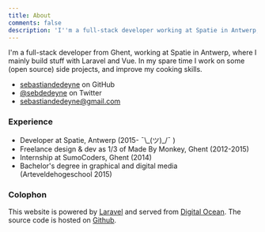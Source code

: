 ```yaml
---
title: About
comments: false
description: 'I''m a full-stack developer working at Spatie in Antwerp, Belgium.'
---
```


I'm a full-stack developer from Ghent, working at Spatie in Antwerp, where I mainly build stuff with Laravel and Vue. In my spare time I work on some (open source) side projects, and improve my cooking skills.

- [sebastiandedeyne](https://github.com/sebastiandedeyne) on GitHub
- [@sebdedeyne](https://twitter.com/sebdedeyne) on Twitter
- [sebastiandedeyne@gmail.com](mailto:sebastiandedeyne@gmail.com)

### Experience

- Developer at Spatie, Antwerp (2015- <span class="donger">¯\\\_(ツ)_/¯</span> )
- Freelance design & dev as 1/3 of Made By Monkey, Ghent (2012-2015)
- Internship at SumoCoders, Ghent (2014)
- Bachelor's degree in graphical and digital media<br> (Arteveldehogeschool 2015)

<div class=mb:2></div>

### Colophon

This website is powered by [Laravel](https://laravel.com/) and served from [Digital Ocean](https://www.digitalocean.com/). The source code is hosted on [Github](https://github.com/sebastiandedeyne/sebastiandedeyne.com).
